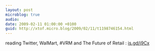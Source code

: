 ```yaml
---
layout: post
microblog: true
audio: 
date: 2009-02-11 01:00:00 +0100
guid: http://xtof.micro.blog/2009/02/11/t1198746154.html
---
```

reading Twitter, WalMart, #VRM and The Future of Retail  : [is.gd/j9Cx](http://is.gd/j9Cx)
